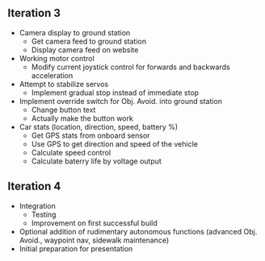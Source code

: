## Iteration 3
* Camera display to ground station
  * Get camera feed to ground station
  * Display camera feed on website
* Working motor control
  * Modify current joystick control for forwards and backwards acceleration
* Attempt to stabilize servos
  * Implement gradual stop instead of immediate stop
* Implement override switch for Obj. Avoid. into ground station
  * Change button text
  * Actually make the button work
* Car stats (location, direction, speed, battery %)
  * Get GPS stats from onboard sensor
  * Use GPS to get direction and speed of the vehicle
  * Calculate speed control
  * Calculate baterry life by voltage output

## Iteration 4
* Integration
  * Testing
  * Improvement on first successful build
* Optional addition of rudimentary autonomous functions (advanced Obj. Avoid., waypoint nav, sidewalk maintenance)
* Initial preparation for presentation
